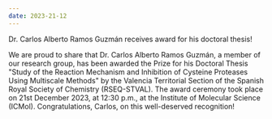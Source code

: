 ```yaml
---
date: 2023-21-12
---
```


Dr. Carlos Alberto Ramos Guzmán receives award for his doctoral thesis!

<!--more-->

We are proud to share that Dr. Carlos Alberto Ramos Guzmán, a member of our research group, has been awarded the Prize for his Doctoral Thesis "Study of the Reaction Mechanism and Inhibition of Cysteine Proteases Using Multiscale Methods"
by the Valencia Territorial Section of the Spanish Royal Society of Chemistry (RSEQ-STVAL). The award ceremony took place on 21st December 2023, at 12:30 p.m., at the Institute of Molecular Science (ICMol). Congratulations, Carlos, on this well-deserved recognition!
